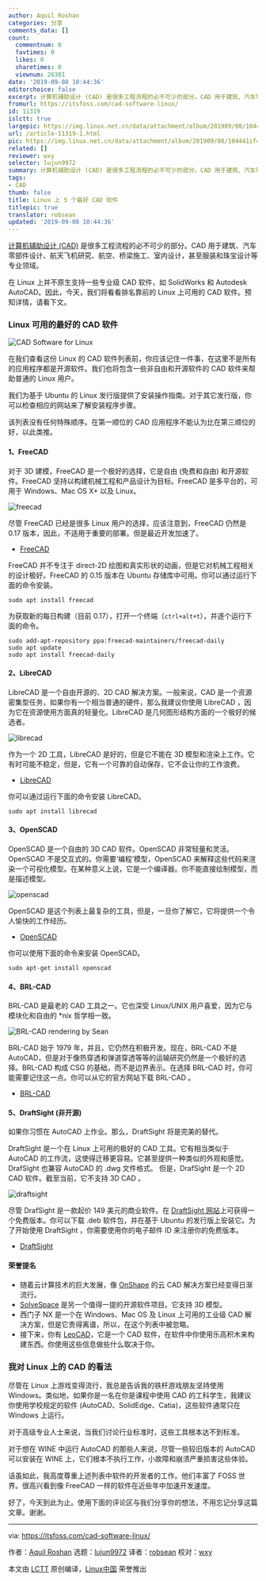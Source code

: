 ```yaml
---
author: Aquil Roshan
categories: 分享
comments_data: []
count:
  commentnum: 0
  favtimes: 0
  likes: 0
  sharetimes: 0
  viewnum: 26301
date: '2019-09-08 10:44:36'
editorchoice: false
excerpt: 计算机辅助设计 (CAD) 是很多工程流程的必不可少的部分。CAD 用于建筑、汽车零部件设计、航天飞机研究、航空、桥梁施工、室内设计，甚至服装和珠宝设计等专业领域。
fromurl: https://itsfoss.com/cad-software-linux/
id: 11319
islctt: true
largepic: https://img.linux.net.cn/data/attachment/album/201909/08/104441if4smfe1m1zlql54.jpg
url: /article-11319-1.html
pic: https://img.linux.net.cn/data/attachment/album/201909/08/104441if4smfe1m1zlql54.jpg.thumb.jpg
related: []
reviewer: wxy
selector: lujun9972
summary: 计算机辅助设计 (CAD) 是很多工程流程的必不可少的部分。CAD 用于建筑、汽车零部件设计、航天飞机研究、航空、桥梁施工、室内设计，甚至服装和珠宝设计等专业领域。
tags:
- CAD
thumb: false
title: Linux 上 5 个最好 CAD 软件
titlepic: true
translator: robsean
updated: '2019-09-08 10:44:36'
---
```


[计算机辅助设计 (CAD)](https://en.wikipedia.org/wiki/Computer-aided_design) 是很多工程流程的必不可少的部分。CAD 用于建筑、汽车零部件设计、航天飞机研究、航空、桥梁施工、室内设计，甚至服装和珠宝设计等专业领域。


在 Linux 上并不原生支持一些专业级 CAD 软件，如 SolidWorks 和 Autodesk AutoCAD。因此，今天，我们将看看排名靠前的 Linux 上可用的 CAD 软件。预知详情，请看下文。


### Linux 可用的最好的 CAD 软件


![CAD Software for Linux](/data/attachment/album/201909/08/104441if4smfe1m1zlql54.jpg)


在我们查看这份 Linux 的 CAD 软件列表前，你应该记住一件事，在这里不是所有的应用程序都是开源软件。我们也将包含一些非自由和开源软件的 CAD 软件来帮助普通的 Linux 用户。


我们为基于 Ubuntu 的 Linux 发行版提供了安装操作指南。对于其它发行版，你可以检查相应的网站来了解安装程序步骤。


该列表没有任何特殊顺序。在第一顺位的 CAD 应用程序不能认为比在第三顺位的好，以此类推。


#### 1、FreeCAD


对于 3D 建模，FreeCAD 是一个极好的选择，它是自由 (免费和自由) 和开源软件。FreeCAD 坚持以构建机械工程和产品设计为目标。FreeCAD 是多平台的，可用于 Windows、Mac OS X+ 以及 Linux。


![freecad](/data/attachment/album/201909/08/104442icvpcdeaa22g2h72.jpg)


尽管 FreeCAD 已经是很多 Linux 用户的选择，应该注意到，FreeCAD 仍然是 0.17 版本，因此，不适用于重要的部署。但是最近开发加速了。


* [FreeCAD](https://www.freecadweb.org/)


FreeCAD 并不专注于 direct-2D 绘图和真实形状的动画，但是它对机械工程相关的设计极好。FreeCAD 的 0.15 版本在 Ubuntu 存储库中可用。你可以通过运行下面的命令安装。



```
sudo apt install freecad
```

为获取新的每日构建（目前 0.17），打开一个终端（`ctrl+alt+t`），并逐个运行下面的命令。



```
sudo add-apt-repository ppa:freecad-maintainers/freecad-daily
sudo apt update
sudo apt install freecad-daily
```

#### 2、LibreCAD


LibreCAD 是一个自由开源的、2D CAD 解决方案。一般来说，CAD 是一个资源密集型任务，如果你有一个相当普通的硬件，那么我建议你使用 LibreCAD ，因为它在资源使用方面真的轻量化。LibreCAD 是几何图形结构方面的一个极好的候选者。


![librecad](/data/attachment/album/201909/08/104443w4dxnxe7n75yndn1.jpg)


作为一个 2D 工具，LibreCAD 是好的，但是它不能在 3D 模型和渲染上工作。它有时可能不稳定，但是，它有一个可靠的自动保存，它不会让你的工作浪费。


* [LibreCAD](https://librecad.org/)


你可以通过运行下面的命令安装 LibreCAD。



```
sudo apt install librecad
```

#### 3、OpenSCAD


OpenSCAD 是一个自由的 3D CAD 软件。OpenSCAD 非常轻量和灵活。OpenSCAD 不是交互式的。你需要‘编程’模型，OpenSCAD 来解释这些代码来渲染一个可视化模型。在某种意义上说，它是一个编译器。你不能直接绘制模型，而是描述模型。


![openscad](/data/attachment/album/201909/08/104444dozlkvh888uouuo9.jpg)


OpenSCAD 是这个列表上最复杂的工具，但是，一旦你了解它，它将提供一个令人愉快的工作经历。


* [OpenSCAD](http://www.openscad.org/)


你可以使用下面的命令来安装 OpenSCAD。



```
sudo apt-get install openscad
```

#### 4、BRL-CAD


BRL-CAD 是最老的 CAD 工具之一。它也深受 Linux/UNIX 用户喜爱，因为它与模块化和自由的 \*nix 哲学相一致。


![BRL-CAD rendering by Sean](/data/attachment/album/201909/08/104445urohlv5b57ph0j14.jpg)


BRL-CAD 始于 1979 年，并且，它仍然在积极开发。现在，BRL-CAD 不是 AutoCAD，但是对于像热穿透和弹道穿透等等的运输研究仍然是一个极好的选择。BRL-CAD 构成 CSG 的基础，而不是边界表示。在选择 BRL-CAD 时，你可能需要记住这一点。你可以从它的官方网站下载 BRL-CAD 。


* [BRL-CAD](https://brlcad.org/)


#### 5、DraftSight (非开源)


如果你习惯在 AutoCAD 上作业。那么，DraftSight 将是完美的替代。


DraftSight 是一个在 Linux 上可用的极好的 CAD 工具。它有相当类似于 AutoCAD 的工作流，这使得迁移更容易。它甚至提供一种类似的外观和感觉。DrafSight 也兼容 AutoCAD 的 .dwg 文件格式。 但是，DrafSight 是一个 2D CAD 软件。截至当前，它不支持 3D CAD 。


![draftsight](/data/attachment/album/201909/08/104446u45oe7y778le7o7o.jpg)


尽管 DrafSight 是一款起价 149 美元的商业软件。在 [DraftSight 网站](https://www.draftsight2018.com/)上可获得一个免费版本。你可以下载 .deb 软件包，并在基于 Ubuntu 的发行版上安装它。为了开始使用 DraftSight ，你需要使用你的电子邮件 ID 来注册你的免费版本。


* [DraftSight](https://www.draftsight2018.com/)


#### 荣誉提名


* 随着云计算技术的巨大发展，像 [OnShape](https://www.onshape.com/) 的云 CAD 解决方案已经变得日渐流行。
* [SolveSpace](http://solvespace.com/index.pl) 是另一个值得一提的开源软件项目。它支持 3D 模型。
* 西门子 NX 是一个在 Windows、Mac OS 及 Linux 上可用的工业级 CAD 解决方案，但是它贵得离谱，所以，在这个列表中被忽略。
* 接下来，你有 [LeoCAD](https://www.leocad.org/)，它是一个 CAD 软件，在软件中你使用乐高积木来构建东西。你使用这些信息做些什么取决于你。


### 我对 Linux 上的 CAD 的看法


尽管在 Linux 上游戏变得流行，我总是告诉我的铁杆游戏朋友坚持使用 Windows。类似地，如果你是一名在你是课程中使用 CAD 的工科学生，我建议你使用学校规定的软件 (AutoCAD、SolidEdge、Catia)，这些软件通常只在 Windows 上运行。


对于高级专业人士来说，当我们讨论行业标准时，这些工具根本达不到标准。


对于想在 WINE 中运行 AutoCAD 的那些人来说，尽管一些较旧版本的 AutoCAD 可以安装在 WINE 上，它们根本不执行工作，小故障和崩溃严重损害这些体验。


话虽如此，我高度尊重上述列表中软件的开发者的工作。他们丰富了 FOSS 世界。很高兴看到像 FreeCAD 一样的软件在近些年中加速开发速度。


好了，今天到此为止。使用下面的评论区与我们分享你的想法，不用忘记分享这篇文章。谢谢。




---


via: <https://itsfoss.com/cad-software-linux/>


作者：[Aquil Roshan](https://itsfoss.com/author/aquil/) 选题：[lujun9972](https://github.com/lujun9972) 译者：[robsean](https://github.com/robsean) 校对：[wxy](https://github.com/wxy)


本文由 [LCTT](https://github.com/LCTT/TranslateProject) 原创编译，[Linux中国](https://linux.cn/) 荣誉推出